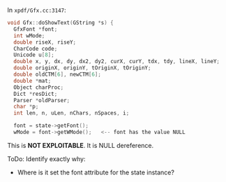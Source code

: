 In `xpdf/Gfx.cc:3147`:

```c
void Gfx::doShowText(GString *s) {
  GfxFont *font;
  int wMode;
  double riseX, riseY;
  CharCode code;
  Unicode u[8];
  double x, y, dx, dy, dx2, dy2, curX, curY, tdx, tdy, lineX, lineY;
  double originX, originY, tOriginX, tOriginY;
  double oldCTM[6], newCTM[6];
  double *mat;
  Object charProc;
  Dict *resDict;
  Parser *oldParser;
  char *p;
  int len, n, uLen, nChars, nSpaces, i;

  font = state->getFont();
  wMode = font->getWMode();   <-- font has the value NULL
```

This is **NOT EXPLOITABLE**. It is NULL dereference.

ToDo: Identify exactly why:
* Where is it set the font attribute for the state instance?
